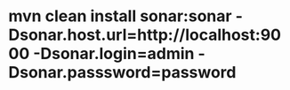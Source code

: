 # mvn clean install  sonar:sonar -Dsonar.host.url=http://localhost:9000 -Dsonar.login=admin -Dsonar.passsword=password
